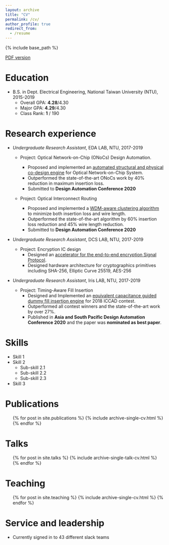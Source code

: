 ```yaml
---
layout: archive
title: "CV"
permalink: /cv/
author_profile: true
redirect_from:
  - /resume
---
```


{% include base_path %}

[PDF version](https://YuTaiwan.github.io/files/CV_of_Sheng_Jung_Yu.pdf)


Education
======
* B.S. in Dept. Electrical Engineering, National Taiwan University (NTU), 2015-2019
  * Overall GPA: **4.28**/4.30
  * Major   GPA: **4.29**/4.30
  * Class  Rank:   **1** / 190

Research experience
======
* *Undergraduate Research Assistant*, EDA LAB, NTU, 2017-2019
  * Project: Optical Network-on-Chip (ONoCs) Design Automation. 
    * Proposed and implemented an <u> automated structural and physical co-design engine</u> for Optical Network-on-Chip System.
    * Outperformed the state-of-the-art ONoCs work by 40\% reduction in maximum insertion loss.
    * Submitted to **Design Automation Conference 2020**

  * Project: Optical Interconnect Routing
    * Proposed and implemented a <u>WDM-aware clustering algorithm</u> to minimize both insertion loss and wire length.
    * Outperformed the state-of-the-art algorithm by 60\% insertion loss reduction and 45\% wire length reduction.
    * Submitted to **Design Automation Conference 2020**

* *Undergraduate Research Assistant*, DCS LAB, NTU, 2017-2019
  * Project: Encryption IC design
    * Designed an <u>accelerator for the end-to-end encryption Signal Protocol</u>.
    * Designed hardware architecture for cryptographics primitives including SHA-256, Elliptic Curve 25519, AES-256
  
* *Undergraduate Research Assistant*, Iris LAB, NTU, 2017-2019
  * Project: Timing-Aware Fill Insertion
    * Designed and Implemented an <u>equivalent capacitance guided dummy fill insertion engine</u> for 2018 ICCAD contest.
    * Outperformed all contest winners and the state-of-the-art work by over 27%.
    * Published in **Asia and South Pacific Design Automation Conference 2020** and the paper was **nominated as best paper**.

Skills
======
* Skill 1
* Skill 2
  * Sub-skill 2.1
  * Sub-skill 2.2
  * Sub-skill 2.3
* Skill 3

Publications
======
  <ul>{% for post in site.publications %}
    {% include archive-single-cv.html %}
  {% endfor %}</ul>
  
Talks
======
  <ul>{% for post in site.talks %}
    {% include archive-single-talk-cv.html %}
  {% endfor %}</ul>
  
Teaching
======
  <ul>{% for post in site.teaching %}
    {% include archive-single-cv.html %}
  {% endfor %}</ul>
  
Service and leadership
======
* Currently signed in to 43 different slack teams
